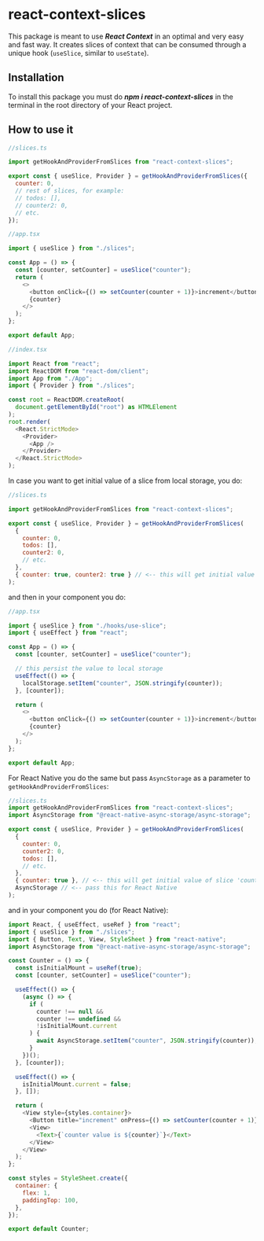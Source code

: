 # react-context-slices

This package is meant to use **_React Context_** in an optimal and very easy and fast way. It creates slices of context that can be consumed through a unique hook (`useSlice`, similar to `useState`).

## Installation

To install this package you must do **_npm i react-context-slices_** in the terminal in the root directory of your React project.

## How to use it

```javascript
//slices.ts

import getHookAndProviderFromSlices from "react-context-slices";

export const { useSlice, Provider } = getHookAndProviderFromSlices({
  counter: 0,
  // rest of slices, for example:
  // todos: [],
  // counter2: 0,
  // etc.
});
```

```javascript
//app.tsx

import { useSlice } from "./slices";

const App = () => {
  const [counter, setCounter] = useSlice("counter");
  return (
    <>
      <button onClick={() => setCounter(counter + 1)}>increment</button>
      {counter}
    </>
  );
};

export default App;
```

```javascript
//index.tsx

import React from "react";
import ReactDOM from "react-dom/client";
import App from "./App";
import { Provider } from "./slices";

const root = ReactDOM.createRoot(
  document.getElementById("root") as HTMLElement
);
root.render(
  <React.StrictMode>
    <Provider>
      <App />
    </Provider>
  </React.StrictMode>
);
```

In case you want to get initial value of a slice from local storage, you do:

```javascript
//slices.ts

import getHookAndProviderFromSlices from "react-context-slices";

export const { useSlice, Provider } = getHookAndProviderFromSlices(
  {
    counter: 0,
    todos: [],
    counter2: 0,
    // etc.
  },
  { counter: true, counter2: true } // <-- this will get initial value of slice from local storage for slices 'counter' and 'counter2', but not for 'todos' slice.
);
```

and then in your component you do:

```javascript
//app.tsx

import { useSlice } from "./hooks/use-slice";
import { useEffect } from "react";

const App = () => {
  const [counter, setCounter] = useSlice("counter");

  // this persist the value to local storage
  useEffect(() => {
    localStorage.setItem("counter", JSON.stringify(counter));
  }, [counter]);

  return (
    <>
      <button onClick={() => setCounter(counter + 1)}>increment</button>
      {counter}
    </>
  );
};

export default App;
```

For React Native you do the same but pass `AsyncStorage` as a parameter to `getHookAndProviderFromSlices`:

```javascript
//slices.ts
import getHookAndProviderFromSlices from "react-context-slices";
import AsyncStorage from "@react-native-async-storage/async-storage";

export const { useSlice, Provider } = getHookAndProviderFromSlices(
  {
    counter: 0,
    counter2: 0,
    todos: [],
    // etc.
  },
  { counter: true }, // <-- this will get initial value of slice 'counter' from local storage
  AsyncStorage // <-- pass this for React Native
);
```

and in your component you do (for React Native):

```javascript
import React, { useEffect, useRef } from "react";
import { useSlice } from "./slices";
import { Button, Text, View, StyleSheet } from "react-native";
import AsyncStorage from "@react-native-async-storage/async-storage";

const Counter = () => {
  const isInitialMount = useRef(true);
  const [counter, setCounter] = useSlice("counter");

  useEffect(() => {
    (async () => {
      if (
        counter !== null &&
        counter !== undefined &&
        !isInitialMount.current
      ) {
        await AsyncStorage.setItem("counter", JSON.stringify(counter));
      }
    })();
  }, [counter]);

  useEffect(() => {
    isInitialMount.current = false;
  }, []);

  return (
    <View style={styles.container}>
      <Button title="increment" onPress={() => setCounter(counter + 1)} />
      <View>
        <Text>{`counter value is ${counter}`}</Text>
      </View>
    </View>
  );
};

const styles = StyleSheet.create({
  container: {
    flex: 1,
    paddingTop: 100,
  },
});

export default Counter;
```
